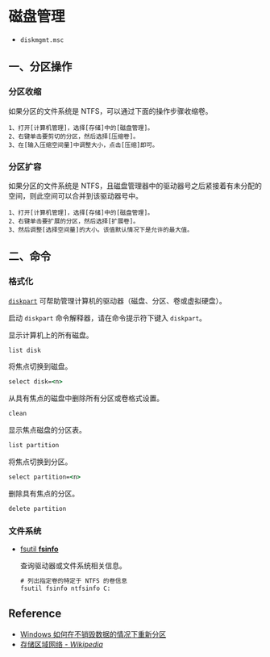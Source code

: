 # 磁盘管理

- `diskmgmt.msc`

## 一、分区操作

### 分区收缩

如果分区的文件系统是 NTFS，可以通过下面的操作步骤收缩卷。

```
1、打开[计算机管理]，选择[存储]中的[磁盘管理]。
2、右键单击要剪切的分区，然后选择[压缩卷]。
3、在[输入压缩空间量]中调整大小，点击[压缩]即可。
```

### 分区扩容

如果分区的文件系统是 NTFS，且磁盘管理器中的驱动器号之后紧接着有未分配的空间，则此空间可以合并到该驱动器号中。

```
1、打开[计算机管理]，选择[存储]中的[磁盘管理]。
2、右键单击要扩展的分区，然后选择[扩展卷]。
3、然后调整[选择空间量]的大小。该值默认情况下是允许的最大值。
```

## 二、命令

### 格式化

[`diskpart`](https://learn.microsoft.com/zh-cn/windows-server/administration/windows-commands/diskpart) 可帮助管理计算机的驱动器（磁盘、分区、卷或虚拟硬盘）。

启动 `diskpart` 命令解释器，请在命令提示符下键入 `diskpart`。

显示计算机上的所有磁盘。

```cmd
list disk
```

将焦点切换到磁盘。

```cmd
select disk=<n>
```

从具有焦点的磁盘中删除所有分区或卷格式设置。

```cmd
clean
```

显示焦点磁盘的分区表。

```cmd
list partition
```

将焦点切换到分区。

```cmd
select partition=<n>
```

删除具有焦点的分区。

```cmd
delete partition
```

### 文件系统

- [fsutil **fsinfo**](https://learn.microsoft.com/zh-cn/windows-server/administration/windows-commands/fsutil-fsinfo)

  查询驱动器或文件系统相关信息。

  ```cmd
  # 列出指定卷的特定于 NTFS 的卷信息
  fsutil fsinfo ntfsinfo C:
  ```

## Reference

- [Windows 如何在不销毁数据的情况下重新分区](https://support.microsoft.com/zh-cn/topic/microsoft-c3d64de0-4672-b21f-de4e-b4908fb35ae3)
- [存储区域网络 - *Wikipedia*](https://zh.wikipedia.org/wiki/%E5%AD%98%E5%82%A8%E5%8C%BA%E5%9F%9F%E7%BD%91%E7%BB%9C)

